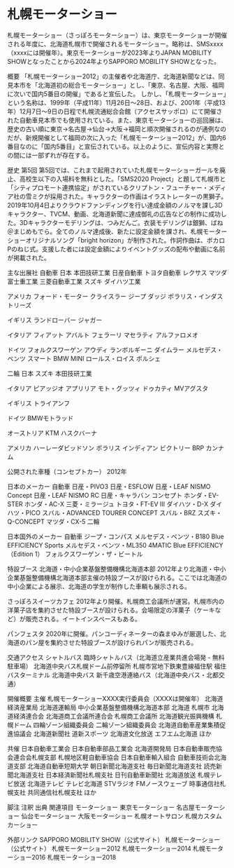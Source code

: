 # 札幌モーターショー

札幌モーターショー（さっぽろモーターショー）は、東京モーターショーが開催される年度に、北海道札幌市で開催されるモーターショー。略称は、SMSxxxx（xxxxには開催年）。東京モーターショーが2023年よりJAPAN MOBILITY SHOWとなったことから2024年よりSAPPORO MOBILITY SHOWとなった。

概要
「札幌モーターショー2012」の主催者や北海道庁、北海道新聞などは、同見本市を「北海道初の総合モーターショー」とし、「東京、名古屋、大阪、福岡に次いで国内5番目の開催」であると宣伝した。
しかし、「札幌モーターショー」という名称は、1999年（平成11年）11月26日～28日、および、2001年（平成13年）12月7日～9日の日程で札幌流通総合会館（アクセスサッポロ）にて開催された自動車見本市でも使用されている。また、東京モーターショーの巡回展は、歴史の古い順に東京→名古屋→仙台→大阪→福岡と順次開催されるのが通例なのだが、新規開催として福岡の次に入った「札幌モーターショー2012」が、国内6番目なのに「国内5番目」と宣伝されている。以上のように、宣伝内容と実際との間には一部ずれが存在する。

歴史
第5回
第5回では、これまで起用されていた札幌モーターショーガールを廃止、高校生以下の入場料を無料とした。「SMS2020 Project」と題して札幌市と「シティプロモート連携協定」がされているクリプトン・フューチャー・メディア社の雪ミクが採用された。キャラクターの作画はイラストレーターの黒獅子。2019年10月4日よりクラウドファンディングを行い達成金額のノルマを課し3Dキャラクター、TVCM、動画、北海道新聞に達成御礼の広告などの制作に成功した。3Dキャラクターモデリングは、つみだんご。衣装モデリングは銀獅、ばね＠まじめもでら。全てのノルマ達成後、新たに設定金額を課され、札幌モーターショーオリジナルソング「bright horizon」が制作された。作詞作曲は、ボカロPのねじ式。支援した者には設定金額によりイベントグッズの配布や動画に名前が掲載された。

主な出展社
自動車
日本
本田技研工業
日産自動車
トヨタ自動車
レクサス
マツダ
富士重工業
三菱自動車工業
スズキ
ダイハツ工業

アメリカ
フォード・モーター
クライスラー
ジープ
ダッジ
ポラリス・インダストリーズ

イギリス
ランドローバー
ジャガー

イタリア
フィアット
アバルト
フェラーリ
マセラティ
アルファロメオ

ドイツ
フォルクスワーゲン
アウディ
ランボルギーニ
ダイムラー
メルセデス・ベンツ
スマート
BMW
MINI
ロールス・ロイス
ポルシェ

二輪
日本
スズキ
本田技研工業

イタリア
ピアッジオ
アプリリア
モト・グッツィ
ドゥカティ
MVアグスタ

イギリス
トライアンフ

ドイツ
BMWモトラッド

オーストリア
KTM
ハスクバーナ

アメリカ
ハーレーダビッドソン
ポラリス
インディアン
ビクトリー
BRP
カンナム

公開された車種（コンセプトカー）
2012年

日本のメーカー
自動車
日産・PIVO3
日産・ESFLOW
日産・LEAF NISMO Concept
日産・LEAF NISMO RC
日産・キャラバン コンセプト
ホンダ・EV-STER
ホンダ・AC-X
三菱・ミラージュ
トヨタ・FT-EV III
ダイハツ・D-X
ダイハツ・PICO
スバル・ADVANCED TOURER CONCEPT
スバル・BRZ
スズキ・Q-CONCEPT
マツダ・CX-5
二輪

日本国外のメーカー
自動車
ジープ・コンパス
メルセデス・ベンツ・B180 Blue EFFICIENCY Sports
メルセデス・ベンツ・ML350 4MATIC Blue EFFICIENCY（Edition 1）
フォルクスワーゲン・ザ・ビートル

特設ブース
北海道・中小企業基盤整備機構北海道本部
2012年より北海道・中小企業基盤整備機構北海道本部主催の特設ブースが設けられる。ここでは北海道の中小企業による展示、北海道の学生が制作した車輌も展示される。

さっぽろスイーツカフェ
2012年より開催。札幌商工会議所が運営。札幌市内の洋菓子店を集約させた特設ブースが設けられる。会場限定の洋菓子（ケーキなど）が販売される。イートインスペースもある。

パンフェスタ
2020年に開催。パンコーディネーターの森まゆみが厳選した、北海道のパン屋を集約させた特設ブースが設けられパンが販売される。

交通アクセス
シャトルバス
臨時シャトルバス（北海道立産業共進会場発 - 無料駐車場）
北海道中央バス札幌ドーム前停留所
札幌市営地下鉄東豊線福住駅
福住バスターミナル
北海道中央バス
新千歳空港連絡バス（北海道中央バス・北都交通）

開催概要
主催
札幌モーターショーXXXX実行委員会（XXXXは開催年）
北海道経済産業局
北海道運輸局
中小企業基盤整備機構北海道本部
北海道
札幌市
北海道経済連合会
北海道商工会議所連合会
札幌商工会議所
北海道観光振興機構
札幌ドーム
四輪ゾーン組織委員会
二輪ゾーン組織委員会
北海道自動車産業集積促進協議会
北海道新聞社
道新スポーツ
北海道文化放送
エフエム北海道
ほか

共催
日本自動車工業会
日本自動車部品工業会
北海道開発局
日本自動車販売協会連合会札幌支部
札幌地区軽自動車協会
日本自動車輸入組合
自動車技術会北海道支部
北海道自動車短期大学
朝日新聞北海道支社
毎日新聞北海道支社
読売新聞北海道支社
日本経済新聞社札幌支社
日刊自動車新聞社
北海道放送
札幌テレビ放送
北海道テレビ
テレビ北海道
STVラジオ
FMノースウェーブ
時事通信社札幌支社
共同通信社札幌支社
ほか

脚注
注釈
出典
関連項目
モーターショー
東京モーターショー
名古屋モーターショー
仙台モーターショー
大阪モーターショー
札幌オートサロン
札幌カスタムカーショー

外部リンク
SAPPORO MOBILITY SHOW（公式サイト）
札幌モーターショー（公式サイト）
札幌モーターショー2012
札幌モーターショー2014
札幌モーターショー2016
札幌モーターショー2018
